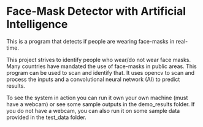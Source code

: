 # Face-Mask Detector with Artificial Intelligence
This is a program that detects if people are wearing face-masks in real-time.

This project strives to identify people who wear/do not wear face masks. Many countries have mandated the use of face-masks in public areas. This program can be used to scan and identify that. It uses opencv to scan and process the inputs and a convolutional neural network (AI) to predict results.

To see the system in action you can run it own your own machine (must have a webcam) or see some sample outputs in the demo_results folder. If you do not have a webcam, you can also run it on some sample data provided in the test_data folder.
